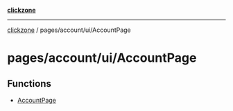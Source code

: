 [**clickzone**](../../../../README.md)

***

[clickzone](../../../../README.md) / pages/account/ui/AccountPage

# pages/account/ui/AccountPage

## Functions

- [AccountPage](functions/AccountPage.md)

